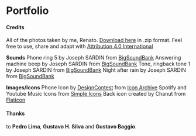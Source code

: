 # Portfolio

#### Credits

All of the photos taken by me, Renato.
[Download here](pages/photos/assets/renatocfrancisco_photos.zip) in .zip format. Feel free to use, share and adapt with [Attribution 4.0 International](https://creativecommons.org/licenses/by/4.0/)

**Sounds**
Phone ring 5 by Joseph SARDIN from [BigSoundBank](https://bigsoundbank.com/detail-0375-phone-ring-5.html)
Answering machine beep by Joseph SARDIN from [BigSoundBank](https://bigsoundbank.com/detail-1616-answering-machine-beep.html)
Tone, ringback tone 1 by Joseph SARDIN from [BigSoundBank](https://bigsoundbank.com/detail-1614-tone-ringback-tone-1.html)
Night after rain by Joseph SARDIN from [BigSoundBank](https://bigsoundbank.com/detail-0621-Night-after-rain.html)

**Images/Icons**
Phone Icon by [DesignContest](https://www.designcontest.com/) from [Icon Archive](https://iconarchive.com/show/ecommerce-business-icons-by-designcontest/phone-icon.html)
Spotify and Youtube Music Icons from [Simple Icons](https://simpleicons.org/)
Back icon created by Chanut from [Flaticon](https://www.flaticon.com/free-icons/back)

#### Thanks
to **Pedro Lima**, **Gustavo H. Silva** and **Gustavo Baggio**.